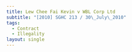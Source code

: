 ```yaml
---
title: Lew Chee Fai Kevin v WBL Corp Ltd
subtitle: "[2010] SGHC 213 / 30\_July\_2010"
tags:
  - Contract
  - Illegality
layout: single
---
```


